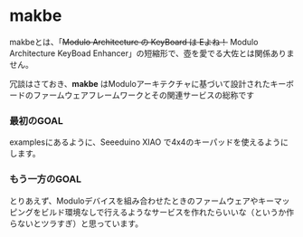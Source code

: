 # makbe

makbeとは、「~~Modulo Architecture の KeyBoard は Eよね！~~ Modulo Architecture KeyBoad Enhancer」の短縮形で、壺を愛でる大佐とは関係ありません。

冗談はさておき、**makbe** はModuloアーキテクチャに基づいて設計されたキーボードのファームウェアフレームワークとその関連サービスの総称です

### 最初のGOAL

examplesにあるように、Seeeduino XIAO で4x4のキーパッドを使えるようにします。

### もう一方のGOAL

とりあえず、Moduloデバイスを組み合わせたときのファームウェアやキーマッピングをビルド環境なしで行えるようなサービスを作れたらいいな（というか作らないとツラすぎ）と思っています。




